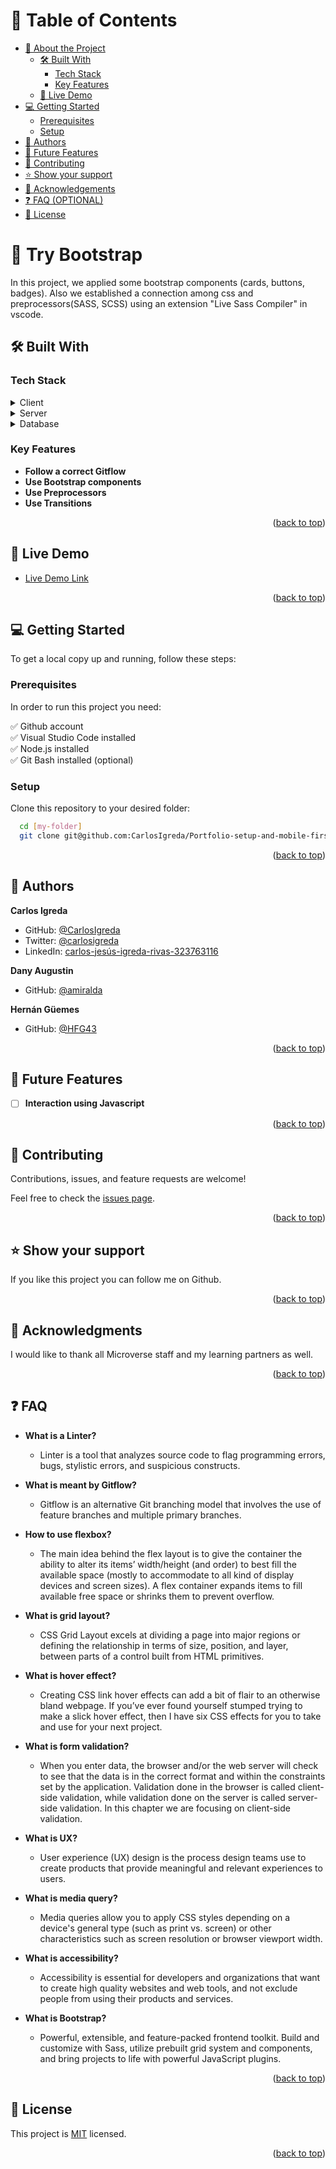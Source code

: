 <a name="readme-top"></a>

# 📗 Table of Contents

- [📖 About the Project](#about-project)
  - [🛠 Built With](#built-with)
    - [Tech Stack](#tech-stack)
    - [Key Features](#key-features)
  - [🚀 Live Demo](#live-demo)
- [💻 Getting Started](#getting-started)
  - [Prerequisites](#prerequisites)
  - [Setup](#setup)
- [👥 Authors](#authors)
- [🔭 Future Features](#future-features)
- [🤝 Contributing](#contributing)
- [⭐️ Show your support](#support)
- [🙏 Acknowledgements](#acknowledgements)
- [❓ FAQ (OPTIONAL)](#faq)
- [📝 License](#license)

# 📖 Try Bootstrap <a name="about-project"></a>

In this project, we applied some bootstrap components (cards, buttons, badges). Also we established a connection among css and preprocessors(SASS, SCSS) using an extension "Live Sass Compiler" in vscode. 

## 🛠 Built With <a name="built-with"></a>

### Tech Stack <a name="tech-stack"></a>

<details>
  <summary>Client</summary>
  <ul>
    <li><a href="https://www.hostinger.com/tutorials/what-is-html">HTML</a></li>
    <li><a href="https://www.hostinger.com/tutorials/what-is-css">CSS</a></li>
    <li><a href="https://www.hostinger.com/tutorials/what-is-bootstrap">Bootstrap</a></li>
    <li><a href="https://www.hostinger.com/tutorials/what-is-preprocessor">Preprocessors</a></li>

  </ul>
</details>

<details>
  <summary>Server</summary>
  <ul>
    <li>N/A</li>
  </ul>
</details>

<details>
<summary>Database</summary>
  <ul>
    <li>N/A</li>
  </ul>
</details>

### Key Features <a name="key-features"></a>

- **Follow a correct Gitflow**
- **Use Bootstrap components**
- **Use Preprocessors**
- **Use Transitions**


<p align="right">(<a href="#readme-top">back to top</a>)</p>

## 🚀 Live Demo <a name="live-demo"></a>

- [Live Demo Link](https://carlosigreda.github.io/Bootstrap-Project/)

<p align="right">(<a href="#readme-top">back to top</a>)</p>

## 💻 Getting Started <a name="getting-started"></a>

To get a local copy up and running, follow these steps:

### Prerequisites

In order to run this project you need:

✅ Github account <br>
✅ Visual Studio Code installed <br>
✅ Node.js installed <br>
✅ Git Bash installed (optional)   

### Setup

Clone this repository to your desired folder:

```sh
  cd [my-folder]
  git clone git@github.com:CarlosIgreda/Portfolio-setup-and-mobile-first.git
```

<p align="right">(<a href="#readme-top">back to top</a>)</p>

## 👥 Authors <a name="authors"></a>
**Carlos Igreda**
- GitHub: [@CarlosIgreda](https://github.com/CarlosIgreda)
- Twitter: [@carlosigreda](https://twitter.com/carlosigreda)
- LinkedIn: [carlos-jesús-igreda-rivas-323763116](https://www.linkedin.com/in/carlos-jes%C3%BAs-igreda-rivas-323763116/)

**Dany Augustin**
- GitHub: [@amiralda](https://github.com/amiralda)

**Hernán Güemes**
- GitHub: [@HFG43](https://github.com/HFG43)

<p align="right">(<a href="#readme-top">back to top</a>)</p>

## 🔭 Future Features <a name="future-features"></a>

- [ ] **Interaction using Javascript**

<p align="right">(<a href="#readme-top">back to top</a>)</p>

## 🤝 Contributing <a name="contributing"></a>

Contributions, issues, and feature requests are welcome!

Feel free to check the [issues page](../../issues/).

<p align="right">(<a href="#readme-top">back to top</a>)</p>

## ⭐️ Show your support <a name="support"></a>

If you like this project you can follow me on Github.

<p align="right">(<a href="#readme-top">back to top</a>)</p>

## 🙏 Acknowledgments <a name="acknowledgements"></a>

I would like to thank all Microverse staff and my learning partners as well.

<p align="right">(<a href="#readme-top">back to top</a>)</p>

## ❓ FAQ <a name="faq"></a>

- **What is a Linter?**

  - Linter is a tool that analyzes source code to flag programming errors, bugs, stylistic errors, and suspicious constructs.

- **What is meant by Gitflow?**

  - Gitflow is an alternative Git branching model that involves the use of feature branches and multiple primary branches.

- **How to use flexbox?**

  - The main idea behind the flex layout is to give the container the ability to alter its items’ width/height (and order) to  best fill the available space (mostly to accommodate to all kind of display devices and screen sizes). A flex container expands items to fill available free space or shrinks them to prevent overflow.

- **What is grid layout?**

  - CSS Grid Layout excels at dividing a page into major regions or defining the relationship in terms of size, position, and layer, between parts of a control built from HTML primitives.

- **What is hover effect?**

  - Creating CSS link hover effects can add a bit of flair to an otherwise bland webpage. If you’ve ever found yourself stumped trying to make a slick hover effect, then I have six CSS effects for you to take and use for your next project.

- **What is form validation?**

  - When you enter data, the browser and/or the web server will check to see that the data is in the correct format and within the constraints set by the application. Validation done in the browser is called client-side validation, while validation done on the server is called server-side validation. In this chapter we are focusing on client-side validation.

- **What is UX?**

  - User experience (UX) design is the process design teams use to create products that provide meaningful and relevant experiences to users. 

- **What is media query?**

  - Media queries allow you to apply CSS styles depending on a device's general type (such as print vs. screen) or other characteristics such as screen resolution or browser viewport width. 

- **What is accessibility?**

  - Accessibility is essential for developers and organizations that want to create high quality websites and web tools, and not exclude people from using their products and services.

- **What is Bootstrap?**

  - Powerful, extensible, and feature-packed frontend toolkit. Build and customize with Sass, utilize prebuilt grid system and components, and bring projects to life with powerful JavaScript plugins.
  
<p align="right">(<a href="#readme-top">back to top</a>)</p>


## 📝 License <a name="license"></a>

This project is [MIT](./LICENSE) licensed.

<p align="right">(<a href="#readme-top">back to top</a>)</p>
